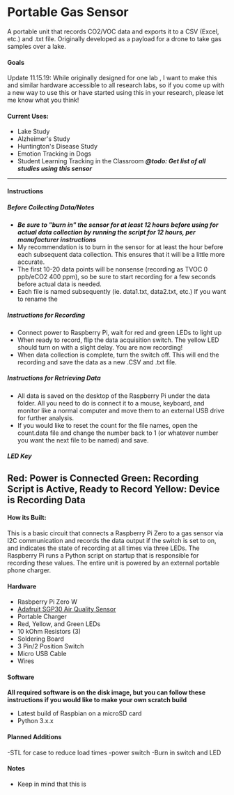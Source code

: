 # Portable Gas Sensor
A portable unit that records CO2/VOC data and exports it to a CSV (Excel, etc.) and .txt file. 
Originally developed as a payload for a drone to take gas samples over a lake. 
 
 
 #### Goals
 Update 11.15.19:
 While originally designed for one lab , I want to make this and similar hardware accessible to all research labs, so if you come up with a new way to use this or have started using this in your research, please let me know what you think! 
 #### Current Uses:
 - Lake Study
  - Alzheimer's Study
  - Huntington's Disease Study
  - Emotion Tracking in Dogs
  - Student Learning Tracking in the Classroom
___@todo: Get list of all studies using this sensor___
 ------
  #### Instructions 
  ##### Before Collecting Data/Notes
  - ___Be sure to "burn in" the sensor for at least 12 hours before using for actual data collection by running the script for 12 hours, per manufacturer instructions___
  - My recommendation is to burn in the sensor for at least the hour before each subsequent data collection. This ensures that it will be a little more accurate. 
  - The first 10-20 data points will be nonsense (recording as TVOC 0 ppb/eCO2 400 ppm), so be sure to start recording for a few seconds before actual data is needed.
  - Each file is named subsequently (ie. data1.txt, data2.txt, etc.) If you want to rename the 
  
  ##### Instructions for Recording
 - Connect power to Raspberry Pi, wait for red and green LEDs to light up
 - When ready to record, flip the data acquisition switch. The yellow LED should turn on with a slight delay. You are now recording!
 - When data collection is complete, turn the switch off. This will end the recording and save the data as a new .CSV and .txt file. 
  ##### Instructions for Retrieving Data 
- All data is saved on the desktop of the Raspberry Pi under the data folder. All  you need to do is connect it to a mouse, keyboard, and monitor like a normal computer and move them to an external USB drive for further analysis. 
- If you would like to reset the count for the file names, open the count.data file and change the number back to 1 (or whatever number you want the next file to be named) and save. 

##### LED Key
__Red__: Power is Connected
__Green__: Recording Script is Active, Ready to Record
__Yellow__: Device is Recording Data
-------



#### How its Built:
 This is a basic circuit that connects a Raspberry Pi Zero to a gas sensor via I2C communication and records the data output if the switch is set to on, and indicates the state of recording at all times via three LEDs. The Raspberry Pi runs a Python script on startup that is responsible for recording these values.  The entire unit is powered by an external portable phone charger. 
 
#### Hardware
- Rasbperry Pi Zero W
- [Adafruit SGP30 Air Quality Sensor](https://www.adafruit.com/product/3709)
- Portable Charger
- Red, Yellow, and Green LEDs
- 10 kOhm Resistors  (3)
- Soldering Board
- 3 Pin/2 Position Switch
- Micro USB Cable
- Wires
#### Software
 __All required software is on the disk image, but you can follow these instructions if you would like to make your own scratch build__
- Latest build of Raspbian on a microSD card
- Python 3.x.x


#### Planned Additions
-STL for case to reduce load times
-power switch
-Burn in switch and LED
#### Notes
- Keep in mind that this is
 
